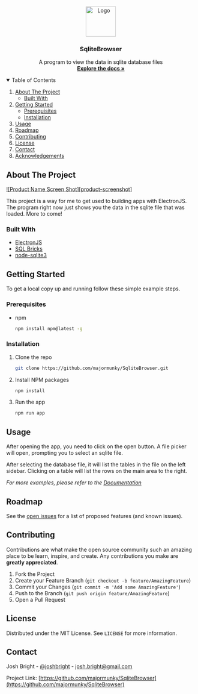 <!-- PROJECT SHIELDS -->
<!--
*** I'm using markdown "reference style" links for readability.
*** Reference links are enclosed in brackets [ ] instead of parentheses ( ).
*** See the bottom of this document for the declaration of the reference variables
*** for contributors-url, forks-url, etc. This is an optional, concise syntax you may use.
*** https://www.markdownguide.org/basic-syntax/#reference-style-links
-->

<!-- PROJECT LOGO -->
<br />
<p align="center">
  <a href="https://github.com/majormunky/SqliteBrowser/">
    <img src="images/logo.png" alt="Logo" width="80" height="80">
  </a>

  <h3 align="center">SqliteBrowser</h3>

  <p align="center">
    A program to view the data in sqlite database files
    <br />
    <a href="#"><strong>Explore the docs »</strong></a>
  </p>
</p>

<!-- TABLE OF CONTENTS -->
<details open="open">
  <summary>Table of Contents</summary>
  <ol>
    <li>
      <a href="#about-the-project">About The Project</a>
      <ul>
        <li><a href="#built-with">Built With</a></li>
      </ul>
    </li>
    <li>
      <a href="#getting-started">Getting Started</a>
      <ul>
        <li><a href="#prerequisites">Prerequisites</a></li>
        <li><a href="#installation">Installation</a></li>
      </ul>
    </li>
    <li><a href="#usage">Usage</a></li>
    <li><a href="#roadmap">Roadmap</a></li>
    <li><a href="#contributing">Contributing</a></li>
    <li><a href="#license">License</a></li>
    <li><a href="#contact">Contact</a></li>
    <li><a href="#acknowledgements">Acknowledgements</a></li>
  </ol>
</details>



<!-- ABOUT THE PROJECT -->
## About The Project

[![Product Name Screen Shot][product-screenshot]](https://example.com)

This project is a way for me to get used to building apps with ElectronJS.  The program right now just shows you the data in the sqlite file that was loaded.  More to come!

### Built With
* [ElectronJS](https://electronjs.org)
* [SQL Bricks](http://csnw.github.io/sql-bricks/)
* [node-sqlite3](https://github.com/mapbox/node-sqlite3)

<!-- GETTING STARTED -->
## Getting Started

To get a local copy up and running follow these simple example steps.

### Prerequisites


* npm
  ```sh
  npm install npm@latest -g
  ```

### Installation

1. Clone the repo
   ```sh
   git clone https://github.com/majormunky/SqliteBrowser.git
   ```
2. Install NPM packages
   ```sh
   npm install
   ```
3. Run the app
   ```sh
   npm run app
   ```


<!-- USAGE EXAMPLES -->
## Usage

After opening the app, you need to click on the open button.  A file picker will open, prompting you to select an sqlite file.

After selecting the database file, it will list the tables in the file on the left sidebar.  Clicking on a table will list the rows on the main area to the right.

_For more examples, please refer to the [Documentation](https://example.com)_


<!-- ROADMAP -->
## Roadmap

See the [open issues](https://github.com/majormunky/SqliteBrowser/issues) for a list of proposed features (and known issues).


<!-- CONTRIBUTING -->
## Contributing

Contributions are what make the open source community such an amazing place to be learn, inspire, and create. Any contributions you make are **greatly appreciated**.

1. Fork the Project
2. Create your Feature Branch (`git checkout -b feature/AmazingFeature`)
3. Commit your Changes (`git commit -m 'Add some AmazingFeature'`)
4. Push to the Branch (`git push origin feature/AmazingFeature`)
5. Open a Pull Request


<!-- LICENSE -->
## License

Distributed under the MIT License. See `LICENSE` for more information.


<!-- CONTACT -->
## Contact

Josh Bright - [@joshbright](https://twitter.com/joshbright) - josh.bright@gmail.com

Project Link: [https://github.com/majormunky/SqliteBrowser](https://github.com/majormunky/SqliteBrowser)
